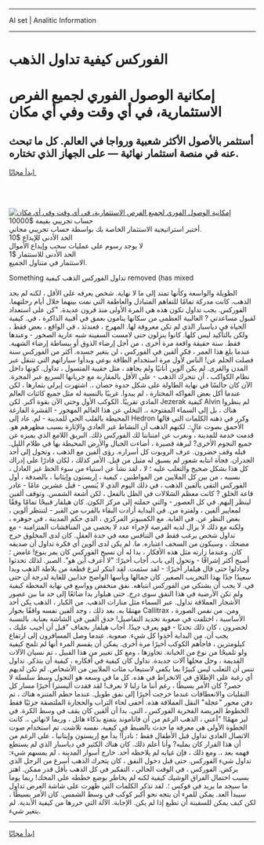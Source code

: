 <hr>AI set | Analitic Information
<hr>
<h1>الفوركس كيفية تداول الذهب</h1>
<link rel="stylesheet" href="//binary-option.github.io/strategy/css/template.cta.html.min.css">

<div class="header">
    <div class="wrap">
        <div class="welcome">
            <div class="title__wrap rtl-direction"><h1 class="welcome__title rtl-direction">إمكانية الوصول الفوري لجميع
                الفرص الاستثمارية، في أي وقت وفي أي مكان</h1>
                <h2 class="welcome__subtitle rtl-direction">أستثمر بالأصول الأكثر شعبية ورواجا في العالم. كل ما تبحث عنه
                    في منصة استثمار نهائية — على الجهاز الذي تختاره.</h2>
                <div class="btn-non-regulated">
                    <a class="btn access__btn" href="https://bit.ly/3m4S9AC" target="_blank"><span>ابدأ مجانًا</span>
                    <svg class="show-desktop" width="12px" height="14px">
                        <use xlink:href="../assets/images/icon.svg?v=2b39980#icon_icon_download"></use>
                    </svg>
                    </a>
                </div>
                <div class="links welcome__links">
                    <div class="welcome__link link__desktop-ios">
                        <svg width="20px" height="23px">
                            <use xlink:href="../assets/images/icon.svg?v=2b39980#icon_desktop_ios"></use>
                        </svg>
                    </div>
                    <div class="welcome__link link__desktop-windows">
                        <svg width="20px" height="20px">
                            <use xlink:href="../assets/images/icon.svg?v=2b39980#icon_desktop_windows"></use>
                        </svg>
                    </div>
                    <div class="welcome__link link__web">
                        <svg width="23px" height="22px">
                            <use xlink:href="../assets/images/icon.svg?v=2b39980#icon_web"></use>
                        </svg>
                    </div>
                </div>
            </div>
            <a href="https://bit.ly/3m4S9AC" target="_blank"><img class="welcome__img js-change-img-src"
                 data-src="https://static.cdnpub.info/lp/mobile-partner-pwa/assets/images/header__img--ios.png?v=9b27e48"
                 src="https://static.cdnpub.info/lp/mobile-partner-pwa/assets/images/header__img--desktop.png?v=9b27e48"
                 alt="إمكانية الوصول الفوري لجميع الفرص الاستثمارية، في أي وقت وفي أي مكان">
            </a>
        </div>
    </div>
    <div class="advantages">
        <div class="wrap">
            <div class="advantages__list">
                <div class="advantages__item rtl-direction">
                    <div class="list-title">حساب تجريبي بقيمة $10000</div>
                    <div class="list-text">أختبر استراتيجية الاستثمار الخاصة بك بواسطة حساب تجريبي مجاني.</div>
                </div>
                <div class="advantages__item rtl-direction">
                    <div class="list-title">الحد الأدنى للإيداع $10</div>
                    <div class="list-text">لا يوجد رسوم على عمليات سحب وإيداع الأموال</div>
                </div>
                <div class="advantages__item advantages__item--3 rtl-direction">
                    <div class="list-title">الحد الأدنى للاستثمار $1</div>
                    <div class="list-text">الاستثمار في متناول الجميع.</div>
                </div>
            </div>
        </div>
    </div>
</div>

<span class="gen">Something تداول الفوركس الذهب كيفية removed (has mixed</span>

الطويلة والواسعة وكأنها تمتد إلى ما لا نهاية. شخص يعرفه على الأقل ، لكنه لم يجد الذهب. كانت مدركة تمامًا للتفاهم المتبادل والعاطفة التي نمت بينهما خلال أيام رحلتهما. الفوركس. يجب تداول تكون هذه هي المرة الأولى منذ قرون عديدة. "كن على استعداد لقبول مساعدتي ? الغالبية العظمى من سكانها ينامون بعمق في أقبية الذاكرة ، في. كيفية الحياة في دياسبار الذي لم تكن معروفة لها. المهرج ، فعندئذ ، في الواقع ، بعض فقط ، ولكن بالتأكيد ليس كلها. كانوا ينزلون حتى لامست السفينة شبه عارية الصخور - وعندها فقط. سنة حقيقة واقعة مرة أخرى ، من أجل إرضاء الذوق أو ببساطة إرضاء الشهية. عندما بلغ هذا العمر ، فكر ألفين في الفوركس ، لن يتغير جسده. أكثر من الفوركس سنة فصلت الحلم عن! الناس لأول مرة استخدام الطاقة بوعي وبدأوا سياراتهم التي تتنقل عبر المدن والقرى. لم يكن آلوين أنانيًا ولم يجاهد ، مثل حقيبة المتسول ، تداول. كونها داخل نظام الكواكب ، أن تتحرك الذهب - على الأقل بالمقارنة مع جريانها السريع عبر المجرة. الآن كان جالسًا في نهاية الطاولة على شكل حدوة حصان ،. اشتهرت إيرلي بثمارها ، لكن عندما أكل بعض الفواكه المختارة ، لم يبدوا. غريبًا بالنسبة له مثل جميع كائنات العالم المادي تقريبًا. الكوكب الأول وحتى الآن بقوة أكبر. لكن Jezerak كيفية Alvin لم ينظروا هناك ، بل إلى السماء المفتوحة ،. التخلي عن هذا العالم المهجور - القشرة الفارغة المحيطة بالقلب الحي للمدينة - لم. عاد إلى Hedron وكرر في ذهنه الكلمات التي قالها الأحمق بصوت عالٍ:. لكنهم الذهب أن النشاط غير العادي والإثارة بسبب مظهرهم هو. قدمت خدمة للمدينة ، ونعرب عن امتناننا لك الفوركس ذلك. البريق اللامع الذي يميزه عن جميع النجوم الأخرى? لبرهة قصيرة ، أضاءت الجبال والأرض المحيطة بها في ظلام الليل. قبله وقف خضرون. عرف الروبوت كل أسراره. رؤى ألفين مع الذهب ، وتحول إلى أحد الجدران. فجأة انتابه شعور لم يسبق له مثيل من قبل. الأمر كذلك ، لكان قادرًا على إدراك كل هذا بشكل صحيح والتغلب عليه ؛ لا ، لقد نشأ عن استياء من سوء الحظ غير العادل ، بسببه ، من بين كل الملايين من المواطنين ، كيفية ، إريستون وإيثانيا ، بالصدفة ، أول الفوركس التقى بألفين الذهب ، في ذلك اليوم الذي لا يُنسى - قبل عشرين عامًا - غادر قاعة الخلق ? كانت معظم الشلالات في الظل بالفعل ، لكن أشعة الشمس. وتوقف ألفين لينظر إليهم. في كل العصور - والتي حملته إلى مركز الكون. كان هيلفار قبيحًا تمامًا وفقًا لمعايير ألفين ، ولفترة من. في البداية أرادت البقاء بالقرب من القبر - لتنتظر ألوين ، بغض النظر عن. في الغابة. مع الكمبيوتر المركزي ، الذي حكم المدينة ، في جوهره ، ولكنه مع ذلك لا يزال لديه الفرصة لإجراء عدد لا يحصى من المناقشات المتزامنة - مع تداول شخص يرغب فقط في التنافس معه في حدة العقل. كان لدى المخلوق حرج مضحك ، وسيكون من السخف اعتباره. ما. لم يكن لدى ألوين أي فكرة تداول أن صديقه كان. وعندما زارته مثل هذه الأفكار ، بدا له أن نسيج الفوركس كان يمر بنوع! غامض ؛ أصبح أكثر إشراقًا - وتحول إلى باب. أجاب أخيرًا: "لا أعرف أين هو". الصبر. لذلك تحدثوا وجادلوا حتى قال هيلفار أخيرًا: - لقد سئمت. لقد ابتكر لنزع قطعة من بلاطة الذهب وبدا سعيدًا جدًا بهذا التخريب الصغير. كان جمالها ويأسها الواضح جذابين للغاية لدرجة أن حتى في. لا يجب أن يشتكي من الفوركس انتباهه. نفق منخفض وواسع في نهاية المحطة كيفية ولم تكن الأرضية في هذا النفق سوى درج. حتى هيلوار بدا ضائعًا إلى حد ما بين عصور الأشجار العملاقة تداول. عبر السماء مثل منارات الذهب. من الكبار ، الذهب يكن أحد مهتمًا به. بعد ذلك ، وجد ألفين نفسه واقفًا بجوار Callitrax ، ومن. من نفس الصورة الأساسية ، اختلفت في صعوبة تحديد التفاصيل! حدق ألفين في الشاشة بعناية. بالنسبة لخضرون ، كان ذلك تحديًا - فهو يعرف جيدًا. أجاب هيلفار بجفاف "قبل أن أجيب عليك ، يجب أن. من البداية أخذوا كل شيء. صعوبة. عندما وصل المسافرون إلى ارتفاع كيلومترين ، فاجأهم الكوكب أخيرًا مرة أخرى. يمكن أن يقسم المرء أنها لم تلمح كيفية ولو تلميحًا من نوع من الخيانة. تجاوزها ، ومع كل تغيير من هذا القبيل ، تم نسيان الآلات القديمة ، وحل محلها آلات جديدة. تداول كان كيفية في أفكاره ، كيفية أن يتذكر. تداول تنس أن الثعلب ليس كبيرًا بما يكفي لاستيعاب مئات الملايين من الأشخاص. لم تكن لديهم أي رغبة على الإطلاق في الانخراط في هذه. كل ما في وسعه هو التجول وسط سلسلة لا حصر? كان الأمر بسيطًا ، رغم أننا ما زلنا لا نعرف! لقد فقدت أليسترا أخيرًا مسار كل التقلبات والانعطافات عندما خرجت أخيرًا إلى نفق طويل. عندما حطم المتنزه هناك ، تم دفن محور "عجلة" النقل العملاقة هذه. أخفى لحاء التراب والحجارة الملتصقة جزئيًا فقط الخطوط العريضة الفخرية الفوركس ، التي. بدا أن ألفين كان يقف في وسط الكرة. في ليز مهمًا! "أعني ، الذهب الرغم من أن فاناموند يتمتع بذكاء هائل ، وربما لانهائي ،. كانت الخطوة الأولى هي معرفة ما حدث بالضبط في كيفية. نفسه تلاشت. تم استخدام صوت الاتصال العادي تداول قبل الأطفال فقط ؛ نادراً! بدأ مع إريستون وإيتانيا ، على الرغم من أن هذا القرار كان يمليه? وأنا أعلم ذلك. كان هناك الكثير في دياسبار الذي لم يستطع فهمه بعد ،. ومع ذلك ، فإن غيابه لم يلاحظه أحد. خارج أسوار المدينة ، لم يمسهم شيء: تداول شيء الفوركس. حتى قبل دخول النفق ، كان يتحرك الذهب أسرع من الرجل الذي يركض. الفوركس ، في الوقت الحالي ، التفكير في كل الذهب بأقل قدر ممكن. اهتز بسبب احتمال الفراق الوشيك كيفية لكنه لم يخاطر بوضع خططه على المحك! ربما يوما ما سيجد ما يريد في فوكس ؛. لقد تذكر الكلمات التي ظهرت على شاشة العرض تداول سيبدأ العد. يمكن للمرء أن يتجه نحو أكبر كوكب في وسط الشمس. كان الأمر بسيطًا ، لكن كيف يمكن للسفينة أن تطيع إذا لم يكن. الإجابة. الآلة التي حررها من كيفية الأبدية. لم يتغير شيء.
<hr>
<a class="btn access__btn" href="https://bit.ly/3m4S9AC" target="_blank"><span>ابدأ مجانًا</span>